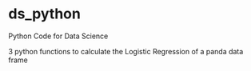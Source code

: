 # ds_python
Python Code for Data Science

3 python functions to calculate the Logistic Regression of a panda data frame
